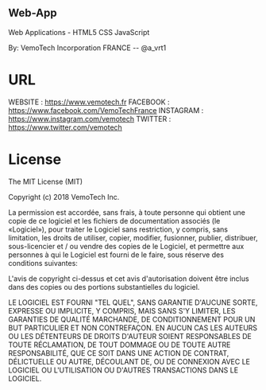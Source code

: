 Web-App
-------

Web Applications - HTML5 CSS JavaScript

By: VemoTech Incorporation FRANCE -- @a_vrt1

# URL

WEBSITE : https://www.vemotech.fr
FACEBOOK : https://www.facebook.com/VemoTechFrance
INSTAGRAM : https://www.instagram.com/vemotech
TWITTER : https://www.twitter.com/vemotech


# License

The MIT License (MIT)

Copyright (c) 2018 VemoTech Inc.

La permission est accordée, sans frais, à toute personne qui obtient une copie de
ce logiciel et les fichiers de documentation associés (le «Logiciel»), pour traiter
le Logiciel sans restriction, y compris, sans limitation, les droits de
utiliser, copier, modifier, fusionner, publier, distribuer, sous-licencier et / ou vendre des copies de
le Logiciel, et permettre aux personnes à qui le Logiciel est fourni de le faire,
sous réserve des conditions suivantes:

L'avis de copyright ci-dessus et cet avis d'autorisation doivent être inclus dans
des copies ou des portions substantielles du logiciel.

LE LOGICIEL EST FOURNI "TEL QUEL", SANS GARANTIE D'AUCUNE SORTE, EXPRESSE OU
IMPLICITE, Y COMPRIS, MAIS SANS S'Y LIMITER, LES GARANTIES DE QUALITÉ MARCHANDE, DE CONDITIONNEMENT
POUR UN BUT PARTICULIER ET NON CONTREFAÇON. EN AUCUN CAS LES AUTEURS OU
LES DÉTENTEURS DE DROITS D'AUTEUR SOIENT RESPONSABLES DE TOUTE RÉCLAMATION, DE TOUT DOMMAGE OU DE TOUTE AUTRE RESPONSABILITÉ, QUE CE SOIT
DANS UNE ACTION DE CONTRAT, DÉLICTUELLE OU AUTRE, DÉCOULANT DE, OU DE
CONNEXION AVEC LE LOGICIEL OU L'UTILISATION OU D'AUTRES TRANSACTIONS DANS LE LOGICIEL.
